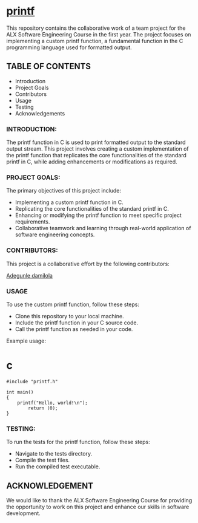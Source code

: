 # [printf](https://github.com/DamilolaALX/printf)

This repository contains the collaborative work of a team project for the ALX Software Engineering Course in the first year. The project focuses on implementing a custom printf function, a fundamental function in the C programming language used for formatted output.

## TABLE OF CONTENTS
* Introduction
* Project Goals
* Contributors
* Usage
* Testing
* Acknowledgements

### INTRODUCTION:
The printf function in C is used to print formatted output to the standard output stream. This project involves creating a custom implementation of the printf function that replicates the core functionalities of the standard printf in C, while adding enhancements or modifications as required.

### PROJECT GOALS:
The primary objectives of this project include:

* Implementing a custom printf function in C.
* Replicating the core functionalities of the standard printf in C.
* Enhancing or modifying the printf function to meet specific project requirements.
* Collaborative teamwork and learning through real-world application of software engineering concepts.

### CONTRIBUTORS:
This project is a collaborative effort by the following contributors:

[Adegunle damilola](https://github.com/DamilolaALX)

### USAGE
To use the custom printf function, follow these steps:

* Clone this repository to your local machine.
* Include the printf function in your C source code.
* Call the printf function as needed in your code.

Example usage:
# c
```
#include "printf.h"

int main()
{
    printf("Hello, world!\n");
        return (0);
}
```
	
### TESTING:
To run the tests for the printf function, follow these steps:

* Navigate to the tests directory.
* Compile the test files.
* Run the compiled test executable.

## ACKNOWLEDGEMENT
We would like to thank the ALX Software Engineering Course for providing the opportunity to work on this project and enhance our skills in software development.
